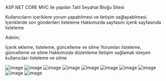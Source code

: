 ASP.NET CORE MVC ile yapılan Tatil Seyahat Bloğu Sitesi

Kullanıcıların içeriklere yorum yapabilmesi ve iletişim sağlayabilmesi.
İçeriklerde son gönderileri listeleme
Hakkımızda sayfasını içerik sayfasında listeleme

Admin;

İçerik ekleme, listeleme, güncelleme ve silme
Yorumları listeleme, güncelleme ve silme
Hakkımızda düzenleme
İletişim sağlamak isteyen kullanıcıları listeleme ve silme


![image](https://user-images.githubusercontent.com/73286476/192392893-92af37c8-b4e6-444b-afa9-c0df5896aac5.png)
![image](https://user-images.githubusercontent.com/73286476/192392960-09c78057-f149-488f-80db-0eab5221b461.png)
![image](https://user-images.githubusercontent.com/73286476/192393305-323d877d-e082-4f67-88a5-96fc905b1a84.png)
![image](https://user-images.githubusercontent.com/73286476/192393047-9333899d-6d53-4a67-a44a-7cd034fed459.png)
![image](https://user-images.githubusercontent.com/73286476/192535385-2611f4c9-e470-436f-b952-dc56853d50a8.png)
![image](https://user-images.githubusercontent.com/73286476/192393095-efaade06-8391-48de-a07e-cb0083e9f5f7.png)
![image](https://user-images.githubusercontent.com/73286476/192393132-d8ad9069-afe5-4dd2-8036-c0b2c04bac2c.png)
![image](https://user-images.githubusercontent.com/73286476/192393180-9ec65430-fb8c-4b34-95a5-0745a1a03f8c.png)
![image](https://user-images.githubusercontent.com/73286476/192534922-a3e05d3f-4a5b-4aa6-a2d2-5a52dd3315a8.png)
![image](https://user-images.githubusercontent.com/73286476/192535061-1e6d4d3e-e360-45eb-bf38-19677f363332.png)

